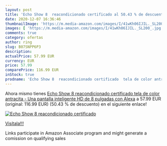 ```yaml
---
layout: post
title: 'Echo Show 8  reacondicionado certificado al 50.43 % de descuento'
date: 2020-12-07 16:36:46
thumbnailImage: 'https://m.media-amazon.com/images/I/41wKh06IJIL._SL200_.jpg'
images: [ 'https://m.media-amazon.com/images/I/41wKh06IJIL._SL200_.jpg' ]
comments: true
category: ofertas
author: ring
slug: B07SNPP6P3
description:
actualPrice: 57.99 EUR
currency: EUR
price: 57.99
comparePrice: 116.99 EUR
inStock: true
prodname: 'Echo Show 8  reacondicionado certificado  tela de color antracita - Una pantalla inteligente HD de 8 pulgadas con Alexa'
---
```


Ahora mismo tienes [Echo Show 8  reacondicionado certificado  tela de color antracita - Una pantalla inteligente HD de 8 pulgadas con Alexa](https://www.amazon.es/dp/B07SNPP6P3/?tag=tolees-21) a 57.99 EUR (original: 116.99 EUR) (50.43 %  de descuento) en el siguiente enlace!

[![Echo Show 8  reacondicionado certificado](https://m.media-amazon.com/images/I/41wKh06IJIL._SL200_.jpg)](https://www.amazon.es/dp/B07SNPP6P3/?tag=tolees-21)

[Visítala!!!](https://www.amazon.es/dp/B07SNPP6P3/?tag=tolees-21)

Links participate in Amazon Associate program and might generate a comission on qualifying sales
